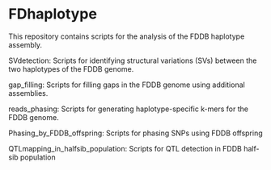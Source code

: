 # FDhaplotype
This repository contains scripts for the analysis of the FDDB haplotype assembly.

SVdetection: Scripts for identifying structural variations (SVs) between the two haplotypes of the FDDB genome.

gap_filling: Scripts for filling gaps in the FDDB genome using additional assemblies.

reads_phasing: Scripts for generating haplotype-specific k-mers for the FDDB genome.

Phasing_by_FDDB_offspring: Scripts for phasing SNPs using FDDB offspring

QTLmapping_in_halfsib_population: Scripts for QTL detection in FDDB half-sib population
